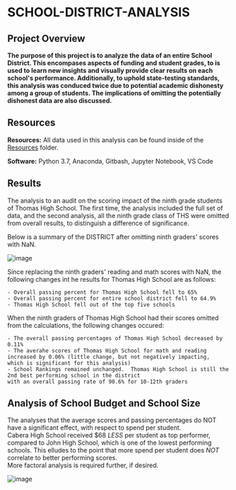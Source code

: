 # SCHOOL-DISTRICT-ANALYSIS
## Project Overview ##
**The purpose of this project is to analyze the data of an entire School District.  This encompases aspects of funding and student grades, to is used to learn new insights and visually provide clear results on each school's performance. Additionally, to uphold state-testing standards, this analysis was conduced twice due to potential academic dishonesty among a group of students. The implications of omitting the potentially dishonest data are also discussed.**

## Resources ##

**Resources:** All data used in this analysis can be found inside of the [Resources](https://github.com/DataSolutions360/SCHOOL-DISTRICT-ANALYSIS/tree/main/Resources) folder.

**Software:** Python 3.7, Anaconda, Gitbash, Jupyter Notebook, VS Code

## Results ##

The analysis to an audit on the scoring impact of the ninth grade students of Thomas High School.  The first time, the analysis included the full set of data, and the second analysis, all the ninth grade class of THS were omitted from overall results, to distinguish a difference of significance.

Below is a summary of the DISTRICT after omitting ninth graders' scores with NaN.

![image](https://user-images.githubusercontent.com/8845050/167273554-bfa46998-f240-4cbf-a257-c82fe92b1331.png)

  Since replacing the ninth graders' reading and math scores with NaN, the following changes int he results for Thomas High School are as follows:
  
    - Overall passing percent for Thomas High School fell to 65%
    - Overall passing percent for entire school district fell to 64.9%
    - Thomas High School fell out of the top five schools

  When the ninth graders of Thomas High School had their scores omitted from the calculations, the following changes occured:
  
    - The overall passing percentages of Thomas High School decreased by 0.11%
    - The averahe scores of Thomas High School for math and reading increased by 0.06% (little change, but not negatively impacting, 
    which is significant for this analysis)
    - School Rankings remained unchanged.  Thomas High School is still the 2nd best performing school in the district 
    with an overall passing rate of 90.6% for 10-12th graders
    
## Analysis of School Budget and School Size ##

The analyses that the average scores and passing percentages do NOT have a significant effect, with respect to spend per student.  
Cabera High School received $68 *LESS* per student as top performer, compared to John High School, which is one of the lowest performing schools.
This elludes to the point that more spend per student does *NOT* correlate to better performing scores.  
More factoral analysis is required further, if desired.

![image](https://user-images.githubusercontent.com/8845050/167283724-438ee1d6-4792-4435-8524-6d7648dd4a62.png)



